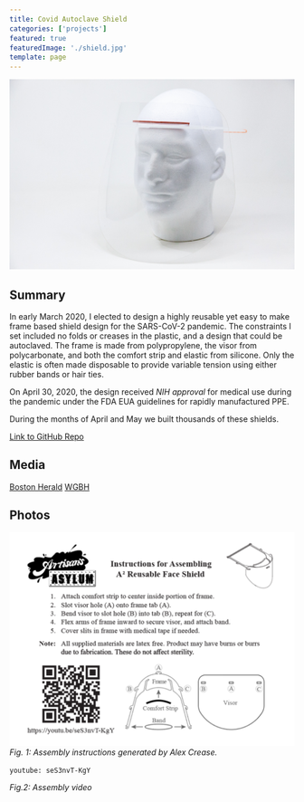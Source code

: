 ```yaml
---
title: Covid Autoclave Shield
categories: ['projects']
featured: true
featuredImage: './shield.jpg'
template: page
---
```

![](shield.jpg)

## Summary
In early March 2020, I elected to design a highly reusable yet easy to make frame based shield design for the SARS-CoV-2 pandemic. The constraints I set included no folds or creases in the plastic, and a design that could be autoclaved. The frame is made from polypropylene, the visor from polycarbonate, and both the comfort strip and elastic from silicone. Only the elastic is often made disposable to provide variable tension using either rubber bands or hair ties.

On April 30, 2020, the design received *NIH approval* for medical use during the pandemic under the FDA EUA guidelines for rapidly manufactured PPE.

During the months of April and May we built thousands of these shields.

[Link to GitHub Repo](https://github.com/nikaiser/SARS-CoV-2)

## Media
[Boston Herald](https://www.bostonherald.com/2020/03/31/coronavirus-crisis-prompts-somerville-artists-to-make-masks-hospital-gowns-for-health-care-workers/)
[WGBH](https://www.wgbh.org/news/local-news/2020/06/08/in-it-together-6-8-2020)

## Photos
![](disassembled.png)
*Fig. 1: Assembly instructions generated by Alex Crease.*

`youtube: seS3nvT-KgY`

*Fig.2: Assembly video*
